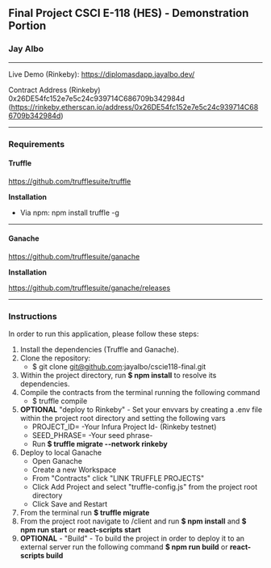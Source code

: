 ## Final Project CSCI E-118 (HES) - Demonstration Portion

### Jay Albo

---

Live Demo (Rinkeby): https://diplomasdapp.jayalbo.dev/

Contract Address (Rinkeby) 0x26DE54fc152e7e5c24c939714C686709b342984d (https://rinkeby.etherscan.io/address/0x26DE54fc152e7e5c24c939714C686709b342984d)

---

### Requirements

#### **Truffle**

https://github.com/trufflesuite/truffle

**Installation**

- Via npm:
  npm install truffle -g

---

#### **Ganache**

https://github.com/trufflesuite/ganache

**Installation**

https://github.com/trufflesuite/ganache/releases

---

### Instructions

In order to run this application, please follow these steps:

1. Install the dependencies (Truffle and Ganache).
2. Clone the repository:
   - $ git clone git@github.com:jayalbo/cscie118-final.git
3. Within the project directory, run **$ npm install** to resolve its dependencies.
4. Compile the contracts from the terminal running the following command
   - $ truffle compile
5. **OPTIONAL** "deploy to Rinkeby" - Set your envvars by creating a .env file within the project root directory and setting the following vars
   - PROJECT_ID= -Your Infura Project Id- (Rinkeby testnet)
   - SEED_PHRASE= -Your seed phrase-
   - Run **$ truffle migrate --network rinkeby**
6. Deploy to local Ganache
   - Open Ganache
   - Create a new Workspace
   - From "Contracts" click "LINK TRUFFLE PROJECTS"
   - Click Add Project and select "truffle-config.js" from the project root directory
   - Click Save and Restart
7. From the terminal run **$ truffle migrate**
8. From the project root navigate to /client and run **$ npm install** and **$ npm run start** or **react-scripts start**
9. **OPTIONAL** - "Build" - To build the project in order to deploy it to an external server run the following command **$ npm run build** or **react-scripts build**
